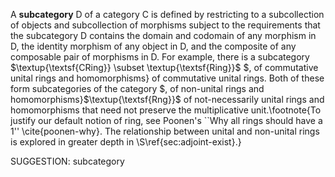 A **subcategory** $\mathsf{D}$ of a category $\mathsf{C}$ is defined by restricting to a subcollection of objects and subcollection of morphisms subject to the requirements that the subcategory $\mathsf{D}$ contains the domain and codomain of any morphism in $\mathsf{D}$, the identity morphism of any object in $\mathsf{D}$, and the composite of any composable pair of morphisms in $\mathsf{D}$. For example, there is a subcategory $\textup{\textsf{CRing}} \subset \textup{\textsf{Ring}}$ $, of commutative unital rings and homomorphisms} of commutative unital rings. Both of these form subcategories of the category $, of non-unital rings and homomorphisms}$\textup{\textsf{Rng}}$ of not-necessarily unital rings and homomorphisms that need not preserve the multiplicative unit.\footnote{To justify our default notion of ring, see Poonen's ``Why all rings should have a 1'' \cite{poonen-why}. The relationship between unital and non-unital rings is explored in greater depth in \S\ref{sec:adjoint-exist}.}

SUGGESTION: subcategory